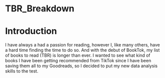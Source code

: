 # TBR_Breakdown

# Introduction

I have always a had a passion for reading, however I, like many others, have a hard time finding the time to do so. And with the debut of BookTok, my list of books to read (TBR) is longer than ever. I wanted to see what kind of books I have been getting recommended from TikTok since I have been saving them all to my Goodreads, so I decided to put my new data analysis skills to the test.
